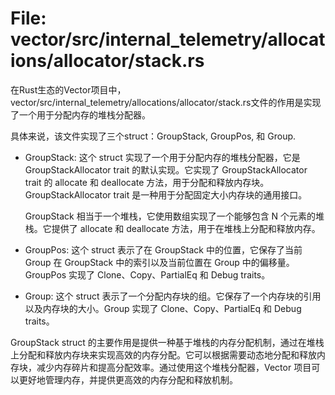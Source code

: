 # File: vector/src/internal_telemetry/allocations/allocator/stack.rs

在Rust生态的Vector项目中，vector/src/internal_telemetry/allocations/allocator/stack.rs文件的作用是实现了一个用于分配内存的堆栈分配器。

具体来说，该文件实现了三个struct：GroupStack<const N: usize>, GroupPos, 和 Group.

- GroupStack<const N: usize>: 这个 struct 实现了一个用于分配内存的堆栈分配器，它是 GroupStackAllocator trait 的默认实现。它实现了 GroupStackAllocator trait 的 allocate 和 deallocate 方法，用于分配和释放内存块。GroupStackAllocator trait 是一种用于分配固定大小内存块的通用接口。
  
  GroupStack 相当于一个堆栈，它使用数组实现了一个能够包含 N 个元素的堆栈。它提供了 allocate 和 deallocate 方法，用于在堆栈上分配和释放内存。

- GroupPos: 这个 struct 表示了在 GroupStack 中的位置，它保存了当前 Group 在 GroupStack 中的索引以及当前位置在 Group 中的偏移量。GroupPos 实现了 Clone、Copy、PartialEq 和 Debug traits。

- Group: 这个 struct 表示了一个分配内存块的组。它保存了一个内存块的引用以及内存块的大小。Group 实现了 Clone、Copy、PartialEq 和 Debug traits。

GroupStack struct 的主要作用是提供一种基于堆栈的内存分配机制，通过在堆栈上分配和释放内存块来实现高效的内存分配。它可以根据需要动态地分配和释放内存块，减少内存碎片和提高分配效率。通过使用这个堆栈分配器，Vector 项目可以更好地管理内存，并提供更高效的内存分配和释放机制。

